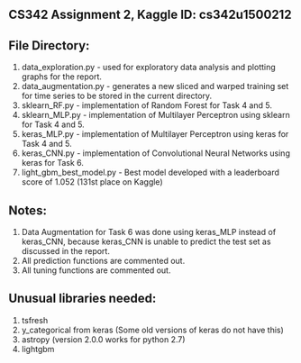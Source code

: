 ## CS342 Assignment 2, Kaggle ID: cs342u1500212

## File Directory:
1. data_exploration.py - used for exploratory data analysis and plotting graphs for the report.
2. data_augmentation.py - generates a new sliced and warped training set for time series to be stored in the current directory.
3. sklearn_RF.py - implementation of Random Forest for Task 4 and 5.
4. sklearn_MLP.py - implementation of Multilayer Perceptron using sklearn for Task 4 and 5.
5. keras_MLP.py - implementation of Multilayer Perceptron using keras for Task 4 and 5.
6. keras_CNN.py - implementation of Convolutional Neural Networks using keras for Task 6.
7. light_gbm_best_model.py - Best model developed with a leaderboard score of 1.052 (131st place on Kaggle)

## Notes:
1. Data Augmentation for Task 6 was done using keras_MLP instead of keras_CNN,
   because keras_CNN is unable to predict the test set as discussed in the report.
2. All prediction functions are commented out.
3. All tuning functions are commented out.

## Unusual libraries needed:
1. tsfresh
2. y_categorical from keras (Some old versions of keras do not have this)
3. astropy (version 2.0.0 works for python 2.7)
4. lightgbm
